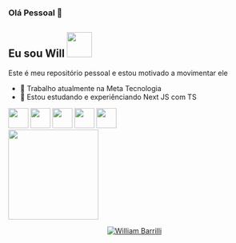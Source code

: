 ### Olá Pessoal 👋

## Eu sou Will <img src="https://raw.githubusercontent.com/TheDudeThatCode/TheDudeThatCode/master/Assets/Developer.gif" width=50px>

Este é meu repositório pessoal e estou motivado a movimentar ele

- 🔭 Trabalho atualmente na Meta Tecnologia
- 🌱 Estou estudando e experiênciando Next JS com TS


<div styles={{display:"flex" }}>
<img src="https://cdn.jsdelivr.net/gh/devicons/devicon/icons/git/git-original.svg" width="40" height="40"/>

<img src="https://cdn.jsdelivr.net/gh/devicons/devicon/icons/react/react-original.svg"  width="40" height="40" />

<img src="https://cdn.jsdelivr.net/gh/devicons/devicon/icons/typescript/typescript-original.svg"  width="40" height="40" />

<img src="https://cdn.jsdelivr.net/gh/devicons/devicon/icons/javascript/javascript-original.svg" width="40" height="40" />


<img src="https://cdn.jsdelivr.net/gh/devicons/devicon/icons/jest/jest-plain.svg" width="40" height="40"  />
</div>
<div>
<a href="https://github.com/williambarrilli">

<img height="180em" src="https://github-readme-stats.vercel.app/api?username=williambarrilli&show_icons=true&theme=dracula&include_all_commits=true&count_private=true"/>
</div>
<p align="center"> <img src="https://komarev.com/ghpvc/?username=williambarrilli&label=Profile%20Views&color=ce9927&style=flat" alt="William Barrilli" /> </p>


